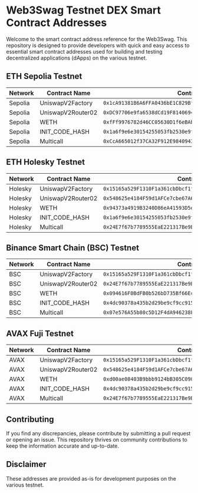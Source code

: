 # Web3Swag Testnet DEX Smart Contract Addresses

Welcome to the smart contract address reference for the Web3Swag. This repository is designed to provide developers with quick and easy access to essential smart contract addresses used for building and testing decentralized applications (dApps) on the various testnet.

## ETH Sepolia Testnet

| Network | Contract Name       | Contract Address                                    |
|---------|---------------------|-----------------------------------------------------|
| Sepolia | UniswapV2Factory    | `0x1cA91381B6A6FFA0436bE1C829BfAa25F7D3191c`          |
| Sepolia | UniswapV2Router02   | `0xDC97706e9fa6538dCd19F814069460787eE5f053`          |
| Sepolia | WETH                | `0xfFf9976782d46CC05630D1f6eBAb18b2324d6B14`          |
| Sepolia | INIT_CODE_HASH      | `0x1a6f9e6e30154255053fb2530e9fbc2b70121513dcd40fdbef417181aae8ea4e` |
| Sepolia | Multicall           | `0xCcA665012f37CA32F912E98409432B3fD4f23D08`          |

## ETH Holesky Testnet

| Network | Contract Name       | Contract Address                                    |
|---------|---------------------|-----------------------------------------------------|
| Holesky | UniswapV2Factory    | `0x15165a529F1310F1a361cbDbcf1f4b222212bd88`          |
| Holesky | UniswapV2Router02   | `0x548625e4184F59d1AFCe7cbe67A67d5D9eF39029`          |
| Holesky | WETH                | `0x94373a4919B3240D86eA41593D5eBa789FEF3848`          |
| Holesky | INIT_CODE_HASH      | `0x1a6f9e6e30154255053fb2530e9fbc2b70121513dcd40fdbef417181aae8ea4e` |
| Holesky | Multicall           | `0x24E7f67b7789555EaE221317Be9BB4B6c67a0a54`          |


## Binance Smart Chain (BSC) Testnet

| Network | Contract Name       | Contract Address                                    |
|---------|---------------------|-----------------------------------------------------|
| BSC     | UniswapV2Factory    | `0x15165a529F1310F1a361cbDbcf1f4b222212bd88`          |
| BSC     | UniswapV2Router02   | `0x24E7f67b7789555EaE221317Be9BB4B6c67a0a54`          |
| BSC     | WETH                | `0x094616F0BdFB0b526bD735Bf66Eca0Ad254ca81F`          |
| BSC     | INIT_CODE_HASH      | `0x4dc90378a435b2d29be9cf9cc915f9d7c193234f478d6845a429befe95cbaf2d` |
| BSC     | Multicall           | `0x07e576A55b80c5D12F4dA946238Fa945f8c42f2E`          |

## AVAX Fuji Testnet

| Network | Contract Name       | Contract Address                                    |
|---------|---------------------|-----------------------------------------------------|
| AVAX    | UniswapV2Factory    | `0x15165a529F1310F1a361cbDbcf1f4b222212bd88`          |
| AVAX    | UniswapV2Router02   | `0x548625e4184F59d1AFCe7cbe67A67d5D9eF39029`          |
| AVAX    | WETH                | `0xd00ae08403B9bbb9124bB305C09058E32C39A48c`          |
| AVAX    | INIT_CODE_HASH      | `0x4dc90378a435b2d29be9cf9cc915f9d7c193234f478d6845a429befe95cbaf2d` |
| AVAX    | Multicall           | `0x24E7f67b7789555EaE221317Be9BB4B6c67a0a54`          |

## Contributing

If you find any discrepancies, please contribute by submitting a pull request or opening an issue. This repository thrives on community contributions to keep the information accurate and up-to-date.

## Disclaimer

These addresses are provided as-is for development purposes on the various testnet.